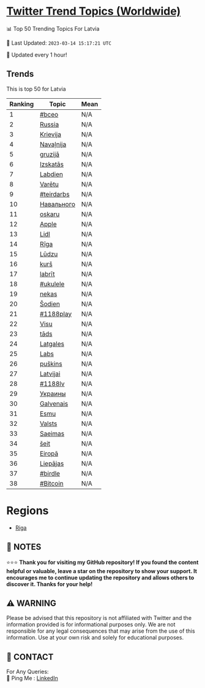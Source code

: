 [Twitter Trend Topics (Worldwide)](https://github.com/ErcinDedeoglu/Twitter-Trend-Topics)
==========


📊 Top 50 Trending Topics For Latvia

📆 Last Updated: `2023-03-14 15:17:21 UTC`

🔧 Updated every 1 hour!


## Trends

This is top 50 for Latvia

| Ranking | Topic | Mean |
| ------- | ------------ | ------------ |
| 1 | [#bceo](http://twitter.com/search?q=%23bceo) | N/A |
| 2 | [Russia](http://twitter.com/search?q=Russia) | N/A |
| 3 | [Krievija](http://twitter.com/search?q=Krievija) | N/A |
| 4 | [Navaļnija](http://twitter.com/search?q=Nava%c4%bcnija) | N/A |
| 5 | [gruzijā](http://twitter.com/search?q=gruzij%c4%81) | N/A |
| 6 | [Izskatās](http://twitter.com/search?q=Izskat%c4%81s) | N/A |
| 7 | [Labdien](http://twitter.com/search?q=Labdien) | N/A |
| 8 | [Varētu](http://twitter.com/search?q=Var%c4%93tu) | N/A |
| 9 | [#teirdarbs](http://twitter.com/search?q=%23teirdarbs) | N/A |
| 10 | [Навального](http://twitter.com/search?q=%d0%9d%d0%b0%d0%b2%d0%b0%d0%bb%d1%8c%d0%bd%d0%be%d0%b3%d0%be) | N/A |
| 11 | [oskaru](http://twitter.com/search?q=oskaru) | N/A |
| 12 | [Apple](http://twitter.com/search?q=Apple) | N/A |
| 13 | [Lidl](http://twitter.com/search?q=Lidl) | N/A |
| 14 | [Rīga](http://twitter.com/search?q=R%c4%abga) | N/A |
| 15 | [Lūdzu](http://twitter.com/search?q=L%c5%abdzu) | N/A |
| 16 | [kurš](http://twitter.com/search?q=kur%c5%a1) | N/A |
| 17 | [labrīt](http://twitter.com/search?q=labr%c4%abt) | N/A |
| 18 | [#ukulele](http://twitter.com/search?q=%23ukulele) | N/A |
| 19 | [nekas](http://twitter.com/search?q=nekas) | N/A |
| 20 | [Šodien](http://twitter.com/search?q=%c5%a0odien) | N/A |
| 21 | [#1188play](http://twitter.com/search?q=%231188play) | N/A |
| 22 | [Visu](http://twitter.com/search?q=Visu) | N/A |
| 23 | [tāds](http://twitter.com/search?q=t%c4%81ds) | N/A |
| 24 | [Latgales](http://twitter.com/search?q=Latgales) | N/A |
| 25 | [Labs](http://twitter.com/search?q=Labs) | N/A |
| 26 | [puškins](http://twitter.com/search?q=pu%c5%a1kins) | N/A |
| 27 | [Latvijai](http://twitter.com/search?q=Latvijai) | N/A |
| 28 | [#1188lv](http://twitter.com/search?q=%231188lv) | N/A |
| 29 | [Украины](http://twitter.com/search?q=%d0%a3%d0%ba%d1%80%d0%b0%d0%b8%d0%bd%d1%8b) | N/A |
| 30 | [Galvenais](http://twitter.com/search?q=Galvenais) | N/A |
| 31 | [Esmu](http://twitter.com/search?q=Esmu) | N/A |
| 32 | [Valsts](http://twitter.com/search?q=Valsts) | N/A |
| 33 | [Saeimas](http://twitter.com/search?q=Saeimas) | N/A |
| 34 | [šeit](http://twitter.com/search?q=%c5%a1eit) | N/A |
| 35 | [Eiropā](http://twitter.com/search?q=Eirop%c4%81) | N/A |
| 36 | [Liepājas](http://twitter.com/search?q=Liep%c4%81jas) | N/A |
| 37 | [#birdle](http://twitter.com/search?q=%23birdle) | N/A |
| 38 | [#Bitcoin](http://twitter.com/search?q=%23Bitcoin) | N/A |



# Regions

* [Riga](</Latvia/Riga.md>)



## 📝 NOTES

⭐⭐⭐ **Thank you for visiting my GitHub repository! If you found the content helpful or valuable, leave a star on the repository to show your support. It encourages me to continue updating the repository and allows others to discover it. Thanks for your help!**


## ⚠️ WARNING

Please be advised that this repository is not affiliated with Twitter and the information provided is for informational purposes only. We are not responsible for any legal consequences that may arise from the use of this information. Use at your own risk and solely for educational purposes.


## 📨 CONTACT

 For Any Queries:  
            🏓 Ping Me : [LinkedIn](https://www.linkedin.com/in/ercindedeoglu/)
